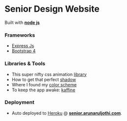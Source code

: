 # Senior Design Website

Built with **[node js](https://nodejs.org/en/)**

### Frameworks

* [Express Js](https://expressjs.com/)
* [Bootstrap 4](https://v4-alpha.getbootstrap.com/)

### Libraries & Tools

* This super nifty css animation [library](https://daneden.github.io/animate.css/)
* How to get that perfect [shadow](https://www.cssmatic.com/box-shadow)
* Where I found my [color scheme](http://blog.visme.co/website-color-schemes/)
* To keep the app awake: [kaffine](http://kaffeine.herokuapp.com/)


### Deployment

* Auto deployed to [Heroku](https://www.heroku.com/home) @ **[senior.arunaruljothi.com](https://senior.arunaruljothi.com)**.
